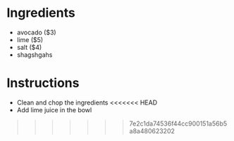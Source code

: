 # Ingredients
- avocado ($3)
- lime ($5)
- salt ($4)
- shagshgahs
# Instructions
- Clean and chop the ingredients
<<<<<<< HEAD
- Add lime juice in the bowl
>>>>>>> 7e2c1da74536f44cc900151a56b5a8a480623202
